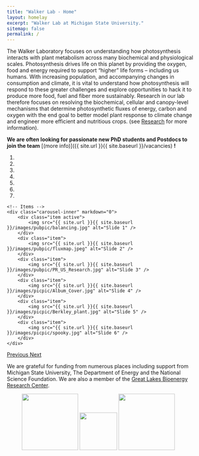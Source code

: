 ```yaml
---
title: "Walker Lab - Home"
layout: homelay
excerpt: "Walker Lab at Michigan State University."
sitemap: false
permalink: /
---
```


The Walker Laboratory focuses on understanding how photosynthesis interacts with plant metabolism across many biochemical and physiological scales. Photosynthesis drives life on this planet by providing the oxygen, food and energy required to support “higher” life forms – including us humans. With increasing population, and accompanying changes in consumption and climate, it is vital to understand how photosynthesis will respond to these greater challenges and explore opportunities to hack it to produce more food, fuel and fiber more sustainably. Research in our lab therefore focuses on resolving the biochemical, cellular and canopy-level mechanisms that determine photosynthetic fluxes of energy, carbon and oxygen with the end goal to better model plant response to climate change and engineer more efficient and nutritious crops. (see [Research](research) for more information).

 **We are often looking for passionate new PhD students and Postdocs to join the team** [(more info)]({{ site.url }}{{ site.baseurl }}/vacancies) **!**

<div markdown="0" id="carousel" class="carousel slide" data-ride="carousel" data-interval="4000" data-pause="hover" >
    <!-- Menu -->
    <ol class="carousel-indicators">
        <li data-target="#carousel" data-slide-to="0" class="active"></li>
        <li data-target="#carousel" data-slide-to="1"></li>
        <li data-target="#carousel" data-slide-to="2"></li>
        <li data-target="#carousel" data-slide-to="3"></li>
        <li data-target="#carousel" data-slide-to="4"></li>
        <li data-target="#carousel" data-slide-to="5"></li>
        <li data-target="#carousel" data-slide-to="6"></li>
    </ol>

    <!-- Items -->
    <div class="carousel-inner" markdown="0">
        <div class="item active">
            <img src="{{ site.url }}{{ site.baseurl }}/images/pubpic/balancing.jpg" alt="Slide 1" />
        </div>
        <div class="item">
            <img src="{{ site.url }}{{ site.baseurl }}/images/pubpic/fluxmap.jpeg" alt="Slide 2" />
        </div>
        <div class="item">
            <img src="{{ site.url }}{{ site.baseurl }}/images/pubpic/PR_US_Research.jpg" alt="Slide 3" />
        </div>
        <div class="item">
            <img src="{{ site.url }}{{ site.baseurl }}/images/picpic/Album_Cover.jpg" alt="Slide 4" />
        </div>
        <div class="item">
            <img src="{{ site.url }}{{ site.baseurl }}/images/picpic/Berkley_plant.jpg" alt="Slide 5" />
        </div>
        <div class="item">
            <img src="{{ site.url }}{{ site.baseurl }}/images/picpic/spooky.jpg" alt="Slide 6" />
        </div>
    </div>
  <a class="left carousel-control" href="#carousel" role="button" data-slide="prev">
    <span class="glyphicon glyphicon-chevron-left" aria-hidden="true"></span>
    <span class="sr-only">Previous</span>
  </a>
  <a class="right carousel-control" href="#carousel" role="button" data-slide="next">
    <span class="glyphicon glyphicon-chevron-right" aria-hidden="true"></span>
    <span class="sr-only">Next</span>
  </a>
</div>


We are grateful for funding from numerous places including support from Michigan State University, The Department of Energy and the National Science Foundation. We are also a member of the <a href="https://www.glbrc.org/">Great Lakes Bioenergy Research Center</a>.

<figure class="third">
  <!-- <img src="{{ site.url }}{{ site.baseurl }}/images/logopic/Logo_Spartan.jpg" style="width: 25x"> -->
  <img src="{{ site.url }}{{ site.baseurl }}/images/logopic/Logo_DOE.jpg" style="width: 150px">
  <img src="{{ site.url }}{{ site.baseurl }}/images/logopic/Logo_NSF.png" style="width: 100px">
  <img src="{{ site.url }}{{ site.baseurl }}/images/logopic/Logo_GLBRC.jpg" style="width: 150px">
</figure>
